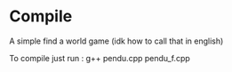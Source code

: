 # Compile
A simple find a world game (idk how to call that in english)

To compile just run : g++ pendu.cpp pendu_f.cpp
